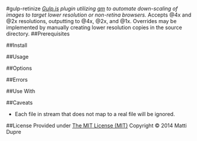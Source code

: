 #gulp-retinize
_[Gulp.js](https://github.com/gulpjs/gulp) plugin utilizing [gm](https://github.com/aheckmann/gm) to automate down-scaling of images to target lower resolution or non-retina browsers._
Accepts @4x and @2x resolutions, outputting to @4x, @2x, and @1x. Overrides may be implemented by manually creating lower resolution copies in the source directory.
##Prerequisites

##Install

##Usage

##Options

##Errors

##Use With

##Caveats
* Each file in stream that does not map to a real file will be ignored. 

##License
Provided under [The MIT License (MIT)](LICENSE)
Copyright &copy; 2014 Matti Dupre 
